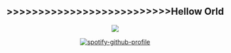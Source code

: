 <div align="center">
<h2 align="center">>>>>>>>>>>>>>>>>>>>>>>>>>>Hellow Orld</h2>
<img src="https://skillicons.dev/icons?i=docker,nuxt,unreal,unity,kotlin,rust&theme=dark" />

[![spotify-github-profile](https://spotify-github-profile.kittinanx.com/api/view?uid=fb73ooo5k3vbhnbarneqgc3sr&cover_image=true&theme=default&show_offline=false&background_color=121212&interchange=false)](https://github.com/kittinan/spotify-github-profile)
</div>
